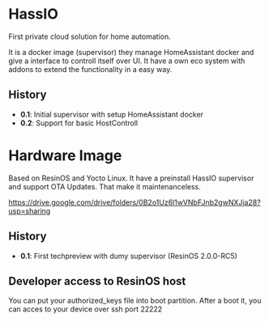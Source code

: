 # HassIO
First private cloud solution for home automation.

It is a docker image (supervisor) they manage HomeAssistant docker and give a interface to controll itself over UI. It have a own eco system with addons to extend the functionality in a easy way.

## History
- **0.1**: Initial supervisor with setup HomeAssistant docker
- **0.2**: Support for basic HostControll

# Hardware Image
Based on ResinOS and Yocto Linux. It have a preinstall HassIO supervisor and support OTA Updates. That make it maintenanceless.

https://drive.google.com/drive/folders/0B2o1Uz6l1wVNbFJnb2gwNXJja28?usp=sharing

## History
- **0.1**: First techpreview with dumy supervisor (ResinOS 2.0.0-RC5)

## Developer access to ResinOS host
You can put your authorized_keys file into boot partition. After a boot it, you can acces to your device over ssh port 22222
